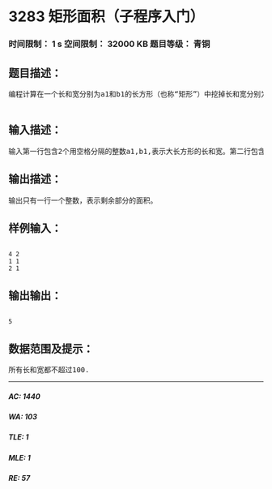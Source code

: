 # 3283 矩形面积（子程序入门）   
### 时间限制： 1 s     空间限制： 32000 KB     题目等级： 青铜  
## 题目描述：  

<pre>
编程计算在一个长和宽分别为a1和b1的长方形（也称“矩形”）中挖掉长和宽分别为a2,b2和a3,b3两个小长方形后剩余的面积（即图中所示蓝色区域面积）。注意：两个小长方形都在大长方形中且两个小个方形不会相交。

</pre>
  
  
## 输入描述：  

<pre>
输入第一行包含2个用空格分隔的整数a1,b1,表示大长方形的长和宽。第二行包含2个用空格分隔的整数a2,b2,表示大长方形中第一个小长方形的长和宽。第三行包含2个用空格分隔的整数a3,b3,表示大长方形中第二个小长方形的长和宽。
</pre>
  
  
## 输出描述：  

<pre>
输出只有一行一个整数，表示剩余部分的面积。
</pre>
  
  
## 样例输入：  

<pre><code>
4 2
1 1
2 1
</code></pre>
  
  
## 输出输出：  

<pre><code>
5
</code></pre>
  
  
## 数据范围及提示：  

<pre>
所有长和宽都不超过100.
</pre>
  
  
***  

##### AC: 1440  
##### WA: 103  
##### TLE: 1  
##### MLE: 1  
##### RE: 57  
